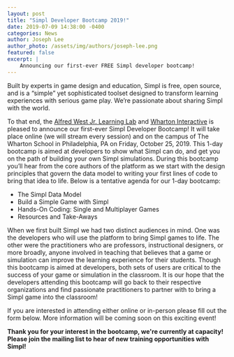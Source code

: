 ```yaml
---
layout: post
title: "Simpl Developer Bootcamp 2019!"
date: 2019-07-09 14:38:00 -0400
categories: News
author: Joseph Lee
author_photo: /assets/img/authors/joseph-lee.png
featured: false
excerpt: |
    Announcing our first-ever FREE Simpl developer bootcamp!
---
```


Built by experts in game design and education, Simpl is free, open source, and is a “simple” yet sophisticated toolset designed to transform learning experiences with serious game play.  We’re passionate about sharing Simpl with the world.    

To that end, the [Alfred West Jr. Learning Lab](http://simulations.wharton.upenn.edu/) and [Wharton Interactive](https://interactive.wharton.upenn.edu/) is pleased to announce our first-ever Simpl Developer Bootcamp!  It will take place online (we will stream every session) and on the campus of The Wharton School in Philadelphia, PA on Friday, October 25, 2019.  This 1-day bootcamp is aimed at developers to show what Simpl can do, and get you on the path of building your own Simpl simulations.  During this bootcamp you’ll hear from the core authors of the platform as we start with the design principles that govern the data model to writing your first lines of code to bring that idea to life.  Below is a tentative agenda for our 1-day bootcamp:

* The Simpl Data Model
* Build a Simple Game with Simpl
* Hands-On Coding: Single and Multiplayer Games
* Resources and Take-Aways

When we first built Simpl we had two distinct audiences in mind.  One was the developers who will use the platform to bring Simpl games to life.  The other were the practitioners who are professors, instructional designers, or more broadly, anyone involved in teaching that believes that a game or simulation can improve the learning experience for their students.  Though this bootcamp is aimed at developers, both sets of users are critical to the success of your game or simulation in the classroom.  It is our hope that the developers attending this bootcamp will go back to their respective organizations and find passionate practitioners to partner with to bring a Simpl game into the classroom!

If you are interested in attending either online or in-person please fill out the form below.  More information will be coming soon on this exciting event!

**Thank you for your interest in the bootcamp, we're currently at capacity!  Please join the mailing list to hear of new training opportunities with Simpl!**











